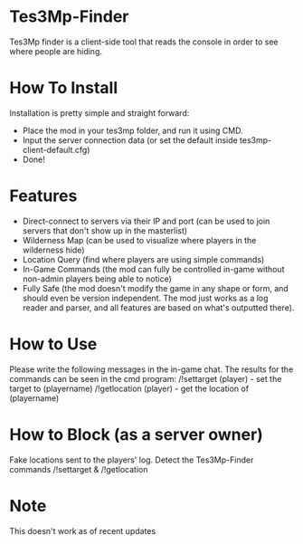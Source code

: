 # Tes3Mp-Finder
Tes3Mp finder is a client-side tool that reads the console in order to see where people are hiding.

# How To Install
Installation is pretty simple and straight forward:
- Place the mod in your tes3mp folder, and run it using CMD.
- Input the server connection data (or set the default inside tes3mp-client-default.cfg)
- Done!


# Features
- Direct-connect to servers via their IP and port (can be used to join servers that don't show up in the masterlist)
- Wilderness Map (can be used to visualize where players in the wilderness hide)
- Location Query (find where players are using simple commands)
- In-Game Commands (the mod can fully be controlled in-game without non-admin players being able to notice)
- Fully Safe (the mod doesn't modify the game in any shape or form, and should even be version independent. The mod just works as a log reader and parser, and all features are based on what's outputted there).

# How to Use
Please write the following messages in the in-game chat. The results for the commands can be seen in the cmd program:
/!settarget (player) - set the target to (playername)
/!getlocation (player) - get the location of (playername)

# How to Block (as a server owner)
Fake locations sent to the players' log.
Detect the Tes3Mp-Finder commands /!settarget & /!getlocation

# Note
This doesn't work as of recent updates
